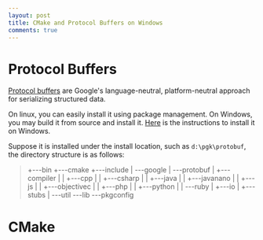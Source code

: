 ```yaml
---
layout: post
title: CMake and Protocol Buffers on Windows 
comments: true
---
```


# Protocol Buffers

[Protocol buffers](https://developers.google.com/protocol-buffers/) are Google's language-neutral, platform-neutral approach for serializing structured data. 

On linux, you can easily install it using package management. On Windows, you may build it from source and install it. [Here](
https://github.com/google/protobuf/blob/master/cmake/README.md) is the instructions to install it on Windows.

Suppose it is installed under the install location, such as `d:\pgk\protobuf`, the directory structure is as follows:

>+---bin
>+---cmake
>+---include
>|   \---google
>|       \---protobuf
>|           +---compiler
>|           |   +---cpp
>|           |   +---csharp
>|           |   +---java
>|           |   +---javanano
>|           |   +---js
>|           |   +---objectivec
>|           |   +---php
>|           |   +---python
>|           |   \---ruby
>|           +---io
>|           +---stubs
>|           \---util
>\---lib
>    \---pkgconfig 


# CMake


